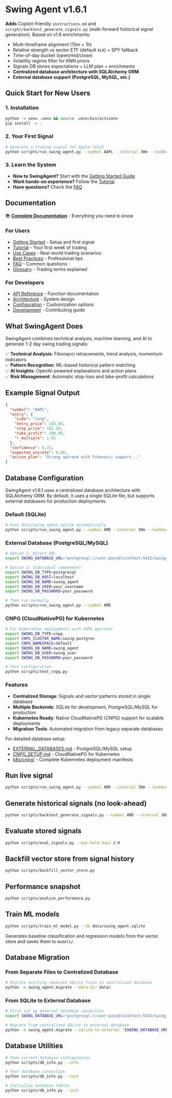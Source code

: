 # Swing Agent v1.6.1

**Adds** Copilot-friendly `instructions.md` and `scripts/backtest_generate_signals.py` (walk-forward historical signal generation). Based on v1.6 enrichments:
- Multi-timeframe alignment (15m + 1h)
- Relative strength vs sector ETF (default `XLK`) + SPY fallback
- Time-of-day bucket (open/mid/close)
- Volatility regime filter for KNN priors
- Signals DB stores expectations + LLM plan + enrichments
- **Centralized database architecture with SQLAlchemy ORM**
- **External database support (PostgreSQL, MySQL, etc.)**

## Quick Start for New Users

### 1. Installation
```bash
python -m venv .venv && source .venv/bin/activate
pip install -e .
```

### 2. Your First Signal
```bash
# Generate a trading signal for Apple stock
python scripts/run_swing_agent.py --symbol AAPL --interval 30m --lookback-days 30
```

### 3. Learn the System
- **New to SwingAgent?** Start with the [Getting Started Guide](docs/getting-started.md)
- **Want hands-on experience?** Follow the [Tutorial](docs/tutorial.md)
- **Have questions?** Check the [FAQ](docs/faq.md)

## Documentation

📚 **[Complete Documentation](docs/index.md)** - Everything you need to know

### For Users
- [Getting Started](docs/getting-started.md) - Setup and first signal
- [Tutorial](docs/tutorial.md) - Your first week of trading
- [Use Cases](docs/use-cases.md) - Real-world trading scenarios  
- [Best Practices](docs/best-practices.md) - Professional tips
- [FAQ](docs/faq.md) - Common questions
- [Glossary](docs/glossary.md) - Trading terms explained

### For Developers
- [API Reference](docs/api-reference.md) - Function documentation
- [Architecture](docs/architecture.md) - System design
- [Configuration](docs/configuration.md) - Customization options
- [Development](docs/development.md) - Contributing guide

## What SwingAgent Does

SwingAgent combines technical analysis, machine learning, and AI to generate 1-2 day swing trading signals:

✅ **Technical Analysis**: Fibonacci retracements, trend analysis, momentum indicators  
✅ **Pattern Recognition**: ML-based historical pattern matching  
✅ **AI Insights**: OpenAI-powered explanations and action plans  
✅ **Risk Management**: Automatic stop-loss and take-profit calculations

## Example Signal Output

```json
{
  "symbol": "AAPL",
  "entry": {
    "side": "long",
    "entry_price": 185.50,
    "stop_price": 182.20,
    "take_profit": 190.80,
    "r_multiple": 1.61
  },
  "confidence": 0.72,
  "expected_winrate": 0.58,
  "action_plan": "Strong uptrend with Fibonacci support..."
}
```

## Database Configuration

SwingAgent v1.6.1 uses a centralized database architecture with SQLAlchemy ORM. By default, it uses a single SQLite file, but supports external databases for production deployments.

### Default (SQLite)
```bash
# Uses data/swing_agent.sqlite automatically
python scripts/run_swing_agent.py --symbol AMD --interval 30m --lookback-days 30
```

### External Database (PostgreSQL/MySQL)
```bash
# Option 1: Direct URL
export SWING_DATABASE_URL="postgresql://user:pass@localhost:5432/swing_agent"

# Option 2: Individual components
export SWING_DB_TYPE=postgresql
export SWING_DB_HOST=localhost
export SWING_DB_NAME=swing_agent
export SWING_DB_USER=your_username
export SWING_DB_PASSWORD=your_password

# Then run normally
python scripts/run_swing_agent.py --symbol AMD
```

### CNPG (CloudNativePG) for Kubernetes
```bash
# For Kubernetes deployments with CNPG operator
export SWING_DB_TYPE=cnpg
export CNPG_CLUSTER_NAME=swing-postgres
export CNPG_NAMESPACE=default
export SWING_DB_NAME=swing_agent
export SWING_DB_USER=swing_user
export SWING_DB_PASSWORD=your_password

# Test configuration
python scripts/test_cnpg.py
```

### Features
- **Centralized Storage**: Signals and vector patterns stored in single database
- **Multiple Backends**: SQLite for development, PostgreSQL/MySQL for production
- **Kubernetes Ready**: Native CloudNativePG (CNPG) support for scalable deployments
- **Migration Tools**: Automated migration from legacy separate databases

For detailed database setup:
- [EXTERNAL_DATABASES.md](EXTERNAL_DATABASES.md) - PostgreSQL/MySQL setup
- [CNPG_SETUP.md](CNPG_SETUP.md) - CloudNativePG for Kubernetes
- [k8s/cnpg/](k8s/cnpg/) - Complete Kubernetes deployment manifests

## Run live signal
```bash
python scripts/run_swing_agent.py --symbol AMD --interval 30m --lookback-days 30 --sector XLK
```

## Generate historical signals (no look-ahead)
```bash
python scripts/backtest_generate_signals.py --symbol AMD --interval 30m --lookback-days 180 --warmup-bars 80 --sector XLK --no-llm
```

## Evaluate stored signals
```bash
python scripts/eval_signals.py --max-hold-days 2.0
```

## Backfill vector store from signal history
```bash
python scripts/backfill_vector_store.py
```

## Performance snapshot
```bash
python scripts/analyze_performance.py
```

## Train ML models
```bash
python scripts/train_ml_model.py --db data/swing_agent.sqlite
```
Generates baseline classification and regression models from the vector store and saves them to `models/`.


## Database Migration

### From Separate Files to Centralized Database
```bash
# Migrate existing separate SQLite files to centralized database
python -m swing_agent.migrate --data-dir data/
```

### From SQLite to External Database
```bash
# First set up external database connection
export SWING_DATABASE_URL="postgresql://user:pass@localhost:5432/swing_agent"

# Migrate from centralized SQLite to external database
python -m swing_agent.migrate --sqlite-to-external "$SWING_DATABASE_URL"
```

## Database Utilities
```bash
# Show current database configuration
python scripts/db_info.py --info

# Test database connection
python scripts/db_info.py --test

# Initialize database tables
python scripts/db_info.py --init
```
